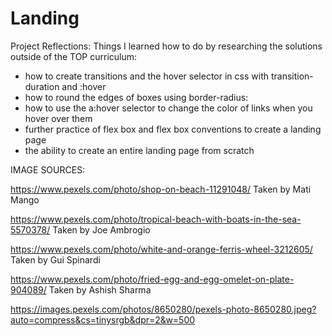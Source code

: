 # Landing


Project Reflections:
Things I learned how to do by researching the solutions outside of the TOP curriculum:

- how to create transitions and the hover selector in css with transition-duration and :hover
- how to round the edges of boxes using border-radius:
- how to use the a:hover selector to change the color of links when you hover over them
- further practice of flex box and flex box conventions to create a landing page
- the ability to create an entire landing page from scratch





IMAGE SOURCES:

https://www.pexels.com/photo/shop-on-beach-11291048/ Taken by Mati Mango

https://www.pexels.com/photo/tropical-beach-with-boats-in-the-sea-5570378/ Taken by Joe Ambrogio

https://www.pexels.com/photo/white-and-orange-ferris-wheel-3212605/ Taken by Gui Spinardi

https://www.pexels.com/photo/fried-egg-and-egg-omelet-on-plate-904089/ Taken by Ashish Sharma

https://images.pexels.com/photos/8650280/pexels-photo-8650280.jpeg?auto=compress&cs=tinysrgb&dpr=2&w=500